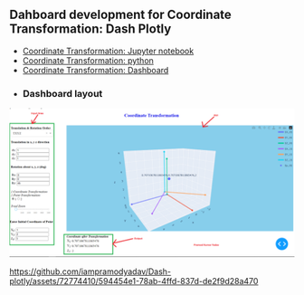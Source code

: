 ## Dahboard development for Coordinate Transformation: Dash Plotly

- [Coordinate Transformation: Jupyter notebook](https://github.com/iampramodyadav/Dash-plotly/blob/main/Coordinate-Transformation.ipynb)
- [Coordinate Transformation: python](https://github.com/iampramodyadav/Dash-plotly/blob/main/coordinate_mapper.py)
- [Coordinate Transformation: Dashboard](https://github.com/iampramodyadav/Dash-plotly/blob/main/coordinate_mapper_dash.py)
- ### Dashboard layout

![](https://github.com/iampramodyadav/Dash-plotly/blob/main/DashBoard2.png)


https://github.com/iampramodyadav/Dash-plotly/assets/72774410/594454e1-78ab-4ffd-837d-de2f9d28a470

